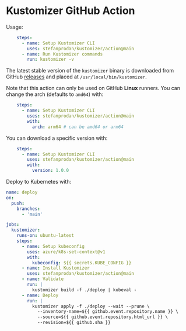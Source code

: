 # Kustomizer GitHub Action

Usage:

```yaml
    steps:
      - name: Setup Kustomizer CLI
        uses: stefanprodan/kustomizer/action@main
      - name: Run Kustomizer commands
        run: kustomizer -v
```

The latest stable version of the `kustomizer` binary is downloaded from
GitHub [releases](https://github.com/stefanprodan/kustomizer/releases)
and placed at `/usr/local/bin/kustomizer`.

Note that this action can only be used on GitHub **Linux** runners.
You can change the arch (defaults to `amd64`) with:

```yaml
    steps:
      - name: Setup Kustomizer CLI
        uses: stefanprodan/kustomizer/action@main
        with:
          arch: arm64 # can be amd64 or arm64
```

You can download a specific version with:

```yaml
    steps:
      - name: Setup Kustomizer CLI
        uses: stefanprodan/kustomizer/action@main
        with:
          version: 1.0.0
```

Deploy to Kubernetes with:

```yaml
name: deploy
on:
  push:
    branches:
      - 'main'

jobs:
  kustomizer:
    runs-on: ubuntu-latest
    steps:
      - name: Setup kubeconfig
        uses: azure/k8s-set-context@v1
        with:
          kubeconfig: ${{ secrets.KUBE_CONFIG }}
      - name: Install Kustomizer
        uses: stefanprodan/kustomizer/action@main
      - name: Validate
        run: |
          kustomizer build -f ./deploy | kubeval -
      - name: Deploy
        run: |
          kustomizer apply -f ./deploy --wait --prune \
            --inventory-name=${{ github.event.repository.name }} \
            --source=${{ github.event.repository.html_url }} \
            --revision=${{ github.sha }}
```
